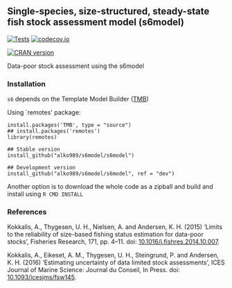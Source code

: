 ## Single-species, size-structured, steady-state fish stock assessment model (s6model)

[![Tests](https://github.com/alko989/s6model/actions/workflows/install.yml/badge.svg)](https://github.com/alko989/s6model/actions/workflows/install.yml) 
[![codecov.io](https://codecov.io/github/alko989/s6model/coverage.svg?branch=rewrite)](https://codecov.io/github/alko989/s6model?branch=rewrite)

[![CRAN version](http://www.r-pkg.org/badges/version/s6model)](http://cran.r-project.org/package=s6model)

Data-poor stock assessment using the s6model


### Installation
`s6` depends on the Template Model Builder ([TMB](https://tmb-project.org))

Using `remotes' package:

``` 
install.packages('TMB', type = "source")
## install.packages('remotes')
library(remotes)

## Stable version
install_github("alko989/s6model/s6model")

## Development version
install_github("alko989/s6model/s6model", ref = "dev")
```

Another option is to download the whole code as a zipball and build and install using ```R CMD INSTALL```

### References
Kokkalis, A., Thygesen, U. H., Nielsen, A. and Andersen, K. H. (2015) ‘Limits to the reliability of size-based fishing status estimation for data-poor stocks’, Fisheries Research, 171, pp. 4–11. doi: [10.1016/j.fishres.2014.10.007](https://dx.doi.org/10.1016/j.fishres.2014.10.007).

Kokkalis, A., Eikeset, A. M., Thygesen, U. H., Steingrund, P. and Andersen, K. H. (2016) ‘Estimating uncertainty of data limited stock assessments’, ICES Journal of Marine Science: Journal du Conseil, In Press. doi: [10.1093/icesjms/fsw145](https://dx.doi.org/10.1093/icesjms/fsw145).

